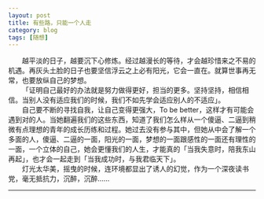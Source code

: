 ```yaml
---
layout: post  
title: 有些路，只能一个人走  
category: blog  
tags: [随想]  
---
```

&emsp;&emsp;越平淡的日子，越要沉下心修炼。经过越漫长的等待，才会越珍惜来之不易的机遇。再灰头土脸的日子也要坚信浮云之上必有阳光，它会一直在。就算世事再无常，也要放纵自己的梦想。  
&emsp;&emsp;「证明自己最好的办法就是努力做得更好，担当的更多。坚持坚持，相信相信。当别人没有适应我们的时候，我们不如先学会适应别人的不适应」。  
&emsp;&emsp;自己要不断的寻找自我，让自己变得更强大，To be better，这样才有可能会遇到对的人。当她翻遍我们的这些东西，知道了我们怎么样从一个傻逼、二逼到稍微有点理想的青年的成长历练和过程。她过去没有参与其中，但她从中会了解一个多面的人，傻逼、二逼的一面，阳光的一面，梦想的一面跟感性的一面还有理性的一面，一个立体的自己，她会更懂我们的人生，才能真的「当我失意时，陪我东山再起」，也才会一起走到「当我成功时，与我君临天下」。  
&emsp;&emsp;灯光太华美，摇曳的时候，连环境都显出了诱人的幻觉，作为一个深夜读书党，毫无抵抗力，沉醉，沉醉……  
- - -
